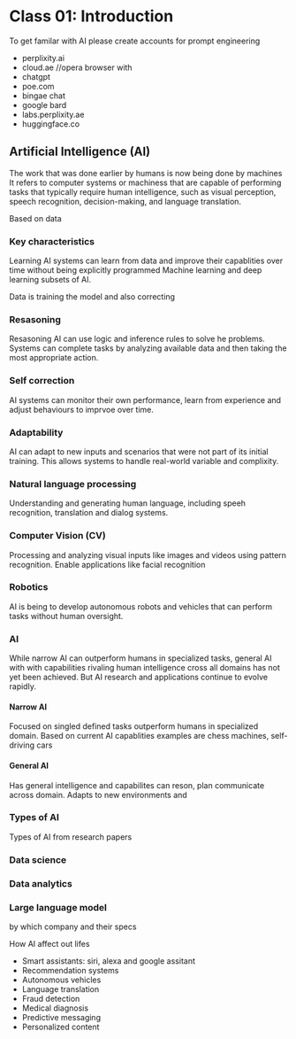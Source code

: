 # Class 01: Introduction

To get familar with AI please create accounts for prompt engineering

- perplixity.ai
- cloud.ae 	//opera browser with
- chatgpt
- poe.com
- bingae chat
- google bard
- labs.perplixity.ae
- huggingface.co

## Artificial Intelligence (AI)

The work that was done earlier by humans is now being done by machines
It refers to computer systems or machiness that are capable of performing tasks that typically require human intelligence, such as visual perception, speech recognition, decision-making, and language translation.

Based on data

### Key characteristics

Learning AI systems can learn from data and improve their capablities over time without being explicitly programmed Machine learning and deep learning subsets of AI.

Data is training the model and also correcting

### Resasoning

Resasoning AI can use logic and inference rules to solve he problems.
Systems can complete tasks by analyzing available data and then taking the most appropriate action.

### Self correction

AI systems can monitor their own performance, learn from experience and adjust behaviours to imprvoe over time.

### Adaptability

AI can adapt to new inputs and scenarios that were not part of its initial training. This allows systems to handle real-world variable and complixity.

### Natural language processing

Understanding and generating human language, including speeh recognition, translation and dialog systems.

### Computer Vision (CV)

Processing and analyzing visual inputs like images and videos using pattern recognition. Enable applications like facial recognition

### Robotics

AI is being to develop autonomous robots and vehicles that can perform tasks without human oversight.

### AI

While narrow AI can outperform humans in specialized tasks, general AI with with capabilities rivaling human intelligence cross all domains has not yet been achieved. But AI research and applications continue to evolve rapidly.

#### Narrow AI

Focused on singled defined tasks outperform humans in specialized domain.
Based on current AI capablities examples are chess machines, self-driving cars

#### General AI

Has general intelligence and capabilites can reson, plan communicate across domain.
Adapts to new environments and 

### Types of AI

Types of AI from research papers

### Data science

### Data analytics

### Large language model

by which company and their specs

How AI affect out lifes

- Smart assistants: siri, alexa and google assitant
- Recommendation systems
- Autonomous vehicles
- Language translation
- Fraud detection
- Medical diagnosis
- Predictive messaging
- Personalized content